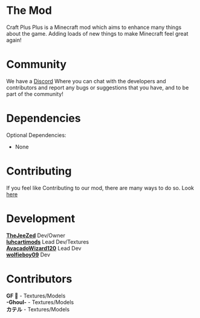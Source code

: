 # The Mod
Craft Plus Plus is a Minecraft mod which aims to enhance many things about the game. Adding loads of new things to make Minecraft feel great again!

# Community
We have a [Discord](https://discord.gg/pp3TacNa22) Where you can chat with the developers and contributors and report any bugs or suggestions that you have, and to be part of the community!

# Dependencies
Optional Dependencies:
- None

# Contributing
If you feel like Contributing to our mod, there are many ways to do so. Look [here](CONTRIBUTING.md)

# Development
[**TheJeeZed**](https://github.com/TheJeeZed) Dev/Owner <br>
[**luhcartimods**](https://github.com/luhcartimods) Lead Dev/Textures <br>
[**AvacadoWizard120**](https://github.com/AvacadoWizard120) Lead Dev <br>
[**wolfieboy09**](https://github.com/wolfieboy09) Dev <br>

# Contributors
**GF 👀** - Textures/Models <br>
**-Ghoul-** - Textures/Models <br>
**カテル** - Textures/Models <br>
